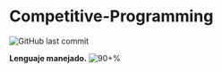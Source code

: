 # Competitive-Programming


![GitHub last commit](https://img.shields.io/github/last-commit/CrkJohn/Competitive-Programming.svg?style=for-the-badge)

**Lenguaje manejado.**     ![90+%]( https://img.shields.io/github/languages/top/crkJohn/CompetitiveProgramming.svg?style=for-the-badge&colorB=red)
